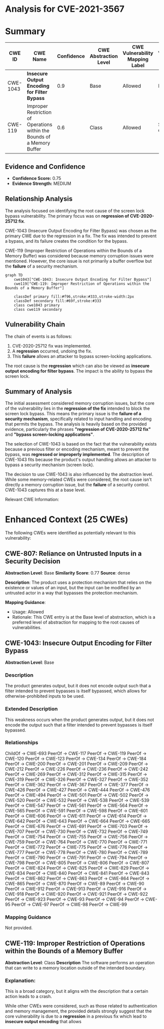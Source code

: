 # Analysis for CVE-2021-3567

# Summary
| CWE ID | CWE Name | Confidence | CWE Abstraction Level | CWE Vulnerability Mapping Label | CWE-Vulnerability Mapping Notes |
|---|---|---|---|---|---|
| CWE-1043 | **Insecure Output Encoding for Filter Bypass** | 0.9 | Base | Allowed | Primary CWE |
| CWE-119 | Improper Restriction of Operations within the Bounds of a Memory Buffer | 0.6 | Class | Allowed | Secondary Candidate |

## Evidence and Confidence

*   **Confidence Score:** 0.75
*   **Evidence Strength:** MEDIUM

## Relationship Analysis
The analysis focused on identifying the root cause of the screen lock bypass vulnerability. The primary focus was on **regression of CVE-2020-25712 fix**. 

CWE-1043 (Insecure Output Encoding for Filter Bypass) was chosen as the primary CWE due to the regression in a fix. The fix was intended to prevent a bypass, and its failure creates the condition for the bypass.

CWE-119 (Improper Restriction of Operations within the Bounds of a Memory Buffer) was considered because memory corruption issues were mentioned. However, the core issue is not primarily a buffer overflow but the **failure** of a security mechanism.

```mermaid
graph TD
    cwe1043["CWE-1043: Insecure Output Encoding for Filter Bypass"]
    cwe119["CWE-119: Improper Restriction of Operations within the Bounds of a Memory Buffer"]

    classDef primary fill:#f96,stroke:#333,stroke-width:2px
    classDef secondary fill:#69f,stroke:#333
    class cwe1043 primary
    class cwe119 secondary
```

## Vulnerability Chain
The chain of events is as follows:
1.  CVE-2020-25712 fix was implemented.
2.  A **regression** occurred, undoing the fix.
3.  This **failure** allows an attacker to bypass screen-locking applications.

The root cause is the **regression** which can also be viewed as **insecure output encoding for filter bypass**. The impact is the ability to bypass the screen lock.

## Summary of Analysis
The initial assessment considered memory corruption issues, but the core of the vulnerability lies in the **regression of the fix** intended to block the screen lock bypass. This means the primary issue is the **failure of a security mechanism**, specifically related to input handling and encoding that permits the bypass. The analysis is heavily based on the provided evidence, particularly the phrases **"regression of CVE-2020-25712 fix"** and **"bypass screen-locking applications"**.

The selection of CWE-1043 is based on the fact that the vulnerability exists because a previous filter or encoding mechanism, meant to prevent the bypass, was **regressed or improperly implemented**. The description of CWE-1043 fits because the product's output handling allows an attacker to bypass a security mechanism (screen lock).

The decision to use CWE-1043 is also influenced by the abstraction level. While some memory-related CWEs were considered, the root cause isn't directly a memory corruption issue, but the **failure** of a security control. CWE-1043 captures this at a base level.

Relevant CWE Information:

# Enhanced Context (25 CWEs)
The following CWEs were identified as potentially relevant to this vulnerability:

## CWE-807: Reliance on Untrusted Inputs in a Security Decision
**Abstraction Level**: Base
**Similarity Score**: 0.77
**Source**: dense

**Description**:
The product uses a protection mechanism that relies on the existence or values of an input, but the input can be modified by an untrusted actor in a way that bypasses the protection mechanism.

**Mapping Guidance**:
- Usage: Allowed
- Rationale: This CWE entry is at the Base level of abstraction, which is a preferred level of abstraction for mapping to the root causes of vulnerabilities.

## CWE-1043: Insecure Output Encoding for Filter Bypass
**Abstraction Level**: Base

### Description
The product generates output, but it does not encode output such that a filter intended to prevent bypasses is itself bypassed, which allows for otherwise-prohibited inputs to be used.

### Extended Description
This weakness occurs when the product generates output, but it does not encode the output such that a filter intended to prevent bypasses is itself bypassed.

### Relationships
ChildOf -> CWE-693
PeerOf -> CWE-117
PeerOf -> CWE-119
PeerOf -> CWE-120
PeerOf -> CWE-123
PeerOf -> CWE-134
PeerOf -> CWE-184
PeerOf -> CWE-200
PeerOf -> CWE-201
PeerOf -> CWE-209
PeerOf -> CWE-212
PeerOf -> CWE-226
PeerOf -> CWE-236
PeerOf -> CWE-242
PeerOf -> CWE-269
PeerOf -> CWE-312
PeerOf -> CWE-315
PeerOf -> CWE-319
PeerOf -> CWE-326
PeerOf -> CWE-327
PeerOf -> CWE-352
PeerOf -> CWE-362
PeerOf -> CWE-367
PeerOf -> CWE-377
PeerOf -> CWE-426
PeerOf -> CWE-427
PeerOf -> CWE-444
PeerOf -> CWE-476
PeerOf -> CWE-494
PeerOf -> CWE-501
PeerOf -> CWE-502
PeerOf -> CWE-520
PeerOf -> CWE-532
PeerOf -> CWE-538
PeerOf -> CWE-539
PeerOf -> CWE-547
PeerOf -> CWE-561
PeerOf -> CWE-564
PeerOf -> CWE-565
PeerOf -> CWE-591
PeerOf -> CWE-598
PeerOf -> CWE-601
PeerOf -> CWE-606
PeerOf -> CWE-611
PeerOf -> CWE-614
PeerOf -> CWE-642
PeerOf -> CWE-643
PeerOf -> CWE-664
PeerOf -> CWE-665
PeerOf -> CWE-676
PeerOf -> CWE-691
PeerOf -> CWE-703
PeerOf -> CWE-707
PeerOf -> CWE-730
PeerOf -> CWE-732
PeerOf -> CWE-749
PeerOf -> CWE-754
PeerOf -> CWE-755
PeerOf -> CWE-756
PeerOf -> CWE-759
PeerOf -> CWE-764
PeerOf -> CWE-770
PeerOf -> CWE-771
PeerOf -> CWE-772
PeerOf -> CWE-775
PeerOf -> CWE-776
PeerOf -> CWE-777
PeerOf -> CWE-778
PeerOf -> CWE-780
PeerOf -> CWE-789
PeerOf -> CWE-790
PeerOf -> CWE-791
PeerOf -> CWE-794
PeerOf -> CWE-798
PeerOf -> CWE-805
PeerOf -> CWE-806
PeerOf -> CWE-807
PeerOf -> CWE-824
PeerOf -> CWE-825
PeerOf -> CWE-829
PeerOf -> CWE-834
PeerOf -> CWE-840
PeerOf -> CWE-841
PeerOf -> CWE-843
PeerOf -> CWE-862
PeerOf -> CWE-863
PeerOf -> CWE-864
PeerOf -> CWE-865
PeerOf -> CWE-870
PeerOf -> CWE-89
PeerOf -> CWE-90
PeerOf -> CWE-912
PeerOf -> CWE-913
PeerOf -> CWE-916
PeerOf -> CWE-918
PeerOf -> CWE-920
PeerOf -> CWE-921
PeerOf -> CWE-922
PeerOf -> CWE-923
PeerOf -> CWE-93
PeerOf -> CWE-94
PeerOf -> CWE-95
PeerOf -> CWE-97
PeerOf -> CWE-98
PeerOf -> CWE-99

### Mapping Guidance
Not provided.

## CWE-119: Improper Restriction of Operations within the Bounds of a Memory Buffer
**Abstraction Level**: Class
**Description**
The software performs an operation that can write to a memory location outside of the intended boundary.

### Explanation:
This is a broad category, but it aligns with the description that a certain action leads to a crash.

While other CWEs were considered, such as those related to authentication and memory management, the provided details strongly suggest that the core vulnerability is due to a **regression** in a previous fix which lead to **insecure output encoding** that allows